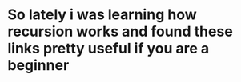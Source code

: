 # So lately i was learning how recursion works and found these links pretty useful if you are a beginner
